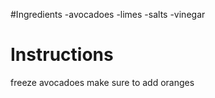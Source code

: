 #Ingredients
-avocadoes
-limes 
-salts 
-vinegar
# Instructions
freeze avocadoes
make sure to add oranges
